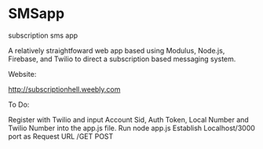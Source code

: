 SMSapp
======

subscription sms app

A relatively straightfoward web app based using Modulus, Node.js, Firebase, and Twilio to direct a subscription based messaging system.

Website:

http://subscriptionhell.weebly.com

To Do:

Register with Twilio and input Account Sid, Auth Token, Local Number and Twilio Number into the app.js file. Run node app.js Establish Localhost/3000 port as Request URL /GET POST

